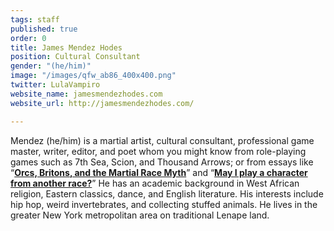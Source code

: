 ```yaml
---
tags: staff
published: true
order: 0
title: James Mendez Hodes
position: Cultural Consultant
gender: "(he/him)"
image: "/images/qfw_ab86_400x400.png"
twitter: LulaVampiro
website_name: jamesmendezhodes.com
website_url: http://jamesmendezhodes.com/

---
```

Mendez (he/him) is a martial artist, cultural consultant, professional game master, writer, editor, and poet whom you might know from role-playing games such as 7th Sea, Scion, and Thousand Arrows; or from essays like “[**Orcs, Britons, and the Martial Race Myth**](https://jamesmendezhodes.com/blog/2019/1/13/orcs-britons-and-the-martial-race-myth-part-i-a-species-built-for-racial-terror)” and “[**May I play a character from another race?**](https://jamesmendezhodes.com/blog/2019/2/14/may-i-play-a-character-from-another-race)” He has an academic background in West African religion, Eastern classics, dance, and English literature. His interests include hip hop, weird invertebrates, and collecting stuffed animals. He lives in the greater New York metropolitan area on traditional Lenape land.